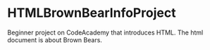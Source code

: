 # HTMLBrownBearInfoProject

Beginner project on CodeAcademy that introduces HTML.
The html document is about Brown Bears.
